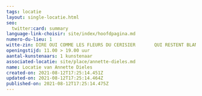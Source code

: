 ```yaml
---
tags: locatie
layout: single-locatie.html
seo:
  twitter:card: summary
language-link-choisir: site/index/hoofdpagina.md
numero-du-lieu: 1
witte-zin: DIRE OUI COMME LES FLEURS DU CERISIER       QUI RESTENT BLANCHES DANS LA NUIT
openingstijd: 11.00 > 19.00 uur
aantal-kunstenaars: 1 kunstenaar
associated-locatie: site/place/annette-dieles.md
name: Locatie van Annette Dieles
created-on: 2021-08-12T17:25:14.451Z
updated-on: 2021-08-12T17:25:14.464Z
published-on: 2021-08-12T17:25:14.475Z
---
```

